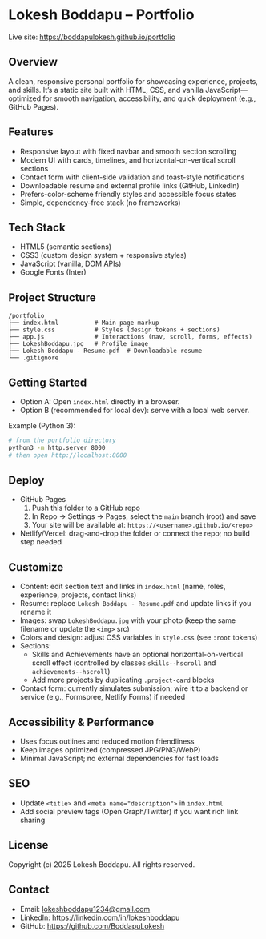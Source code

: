 # Lokesh Boddapu – Portfolio

Live site: https://boddapulokesh.github.io/portfolio

## Overview
A clean, responsive personal portfolio for showcasing experience, projects, and skills. It’s a static site built with HTML, CSS, and vanilla JavaScript—optimized for smooth navigation, accessibility, and quick deployment (e.g., GitHub Pages).

## Features
- Responsive layout with fixed navbar and smooth section scrolling
- Modern UI with cards, timelines, and horizontal-on-vertical scroll sections
- Contact form with client-side validation and toast-style notifications
- Downloadable resume and external profile links (GitHub, LinkedIn)
- Prefers-color-scheme friendly styles and accessible focus states
- Simple, dependency-free stack (no frameworks)

## Tech Stack
- HTML5 (semantic sections)
- CSS3 (custom design system + responsive styles)
- JavaScript (vanilla, DOM APIs)
- Google Fonts (Inter)

## Project Structure
```
/portfolio
├── index.html          # Main page markup
├── style.css           # Styles (design tokens + sections)
├── app.js              # Interactions (nav, scroll, forms, effects)
├── LokeshBoddapu.jpg   # Profile image
├── Lokesh Boddapu - Resume.pdf  # Downloadable resume
└── .gitignore
```

## Getting Started
- Option A: Open `index.html` directly in a browser.
- Option B (recommended for local dev): serve with a local web server.

Example (Python 3):
```bash
# from the portfolio directory
python3 -m http.server 8000
# then open http://localhost:8000
```

## Deploy
- GitHub Pages
  1) Push this folder to a GitHub repo
  2) In Repo → Settings → Pages, select the `main` branch (root) and save
  3) Your site will be available at: `https://<username>.github.io/<repo>`
- Netlify/Vercel: drag-and-drop the folder or connect the repo; no build step needed

## Customize
- Content: edit section text and links in `index.html` (name, roles, experience, projects, contact links)
- Resume: replace `Lokesh Boddapu - Resume.pdf` and update links if you rename it
- Images: swap `LokeshBoddapu.jpg` with your photo (keep the same filename or update the `<img>` src)
- Colors and design: adjust CSS variables in `style.css` (see `:root` tokens)
- Sections:
  - Skills and Achievements have an optional horizontal-on-vertical scroll effect (controlled by classes `skills--hscroll` and `achievements--hscroll`)
  - Add more projects by duplicating `.project-card` blocks
- Contact form: currently simulates submission; wire it to a backend or service (e.g., Formspree, Netlify Forms) if needed

## Accessibility & Performance
- Uses focus outlines and reduced motion friendliness
- Keep images optimized (compressed JPG/PNG/WebP)
- Minimal JavaScript; no external dependencies for fast loads

## SEO
- Update `<title>` and `<meta name="description">` in `index.html`
- Add social preview tags (Open Graph/Twitter) if you want rich link sharing

## License
Copyright (c) 2025 Lokesh Boddapu. All rights reserved.

## Contact
- Email: lokeshboddapu1234@gmail.com
- LinkedIn: https://linkedin.com/in/lokeshboddapu
- GitHub: https://github.com/BoddapuLokesh
